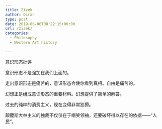 ```yaml
---
title: Zizek
author: Qiran
type: post
date: 2019-06-06T08:22:15+00:00
url: /zizek/
categories:
  - Philosophy
  - Western Art history

---
```

意识形态批评

意识形态不是强加在我们上面的。

走出意识形态是痛苦的，意识形态会使你看到真相。自由是痛苦的。

幻想正是组成意识形态的重要材料。幻想提供了简单的解答。

过去的纯粹的消费主义，现在变得非常狡猾。

颠覆斯大林主义的独裁不仅仅在于嘲笑领袖，还要破坏得以存在的依据——“人民”。